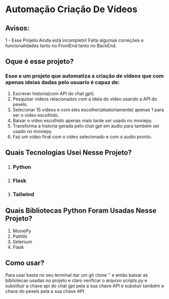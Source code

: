 # Automação Criação De Vídeos

## Avisos:
1 - Esse Projeto Ainda está incompleto! Falta algumas correções e funcionalidades tanto no FrontEnd tanto no BackEnd.

## Oque é esse projeto?
### Esse e um projeto que automatiza a criação de vídeos que com apenas ideias dadas pelo usuario é capaz de:
<ol>
 <li>Escrever historia(com API do chat gpt).</li>
 <li>Pesquisar vídeos relacionados com a ideia do vídeo usando a API do pexels.</li>
 <li>Selecionar 15 vídeos e com eles escolher(aleatoriamente) apenas 1 para ser o vídeo escolhido.</li>
 <li>Baixar o vídeo escolhido apenas mais tarde ser usado no moviepy.</li>
 <li>Transforma a historia gerada pelo chat gpt em audio para também ser usado no moviepy.</li>
 <li>Faz um video final com o vídeo selecionado e com o audio pronto.</li>
</ol>

## Quais Tecnologias Usei Nesse Projeto?
<ol>
 <li><h3>Python</h3></li>
 <li><h3>Flask</h3></li>
 <li><h3>Tailwind</h3></li>
</ol>

## Quais Bibliotecas Python Foram Usadas Nesse Projeto?
<ol>
 <li>MoviePy</li>
 <li>Pathlib</li>
 <li>Selenium</li>
 <li>Flask</li>
</ol>

## Como usar?
<p>Para usar basta no seu terminal dar um git clone '' e então baixar as bibliotecas usadas no projeto e claro verificar o arquivo scripts.py e substituir a chave api do chat gpt pela a sua chave API e substuir também a chave do pexels pela a sua chave API</p>
